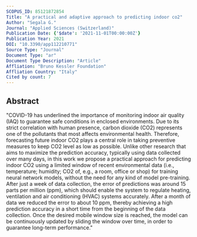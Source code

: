 ```yaml
---
SCOPUS_ID: 85121872854
Title: "A practical and adaptive approach to predicting indoor co2"
Author: "Segala G."
Journal: "Applied Sciences (Switzerland)"
Publication Date: {'$date': '2021-11-01T00:00:00Z'}
Publication Year: 2021
DOI: "10.3390/app112210771"
Source Type: "Journal"
Document Type: "ar"
Document Type Description: "Article"
Affliation: "Bruno Kessler Foundation"
Affliation Country: "Italy"
Cited by count: 7
---
```


## Abstract
"COVID-19 has underlined the importance of monitoring indoor air quality (IAQ) to guarantee safe conditions in enclosed environments. Due to its strict correlation with human presence, carbon dioxide (CO2) represents one of the pollutants that most affects environmental health. Therefore, forecasting future indoor CO2 plays a central role in taking preventive measures to keep CO2 level as low as possible. Unlike other research that aims to maximize the prediction accuracy, typically using data collected over many days, in this work we propose a practical approach for predicting indoor CO2 using a limited window of recent environmental data (i.e., temperature; humidity; CO2 of, e.g., a room, office or shop) for training neural network models, without the need for any kind of model pre-training. After just a week of data collection, the error of predictions was around 15 parts per million (ppm), which should enable the system to regulate heating, ventilation and air conditioning (HVAC) systems accurately. After a month of data we reduced the error to about 10 ppm, thereby achieving a high prediction accuracy in a short time from the beginning of the data collection. Once the desired mobile window size is reached, the model can be continuously updated by sliding the window over time, in order to guarantee long-term performance."
